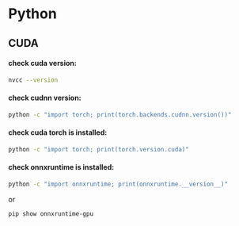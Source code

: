 # Python

## CUDA

#### check cuda version:
```sh
nvcc --version
```

#### check cudnn version:
```sh
python -c "import torch; print(torch.backends.cudnn.version())"
```

#### check cuda torch is installed:
```sh
python -c "import torch; print(torch.version.cuda)"
```

#### check onnxruntime is installed:
```sh
python -c "import onnxruntime; print(onnxruntime.__version__)"
```

or

```sh
pip show onnxruntime-gpu
```
